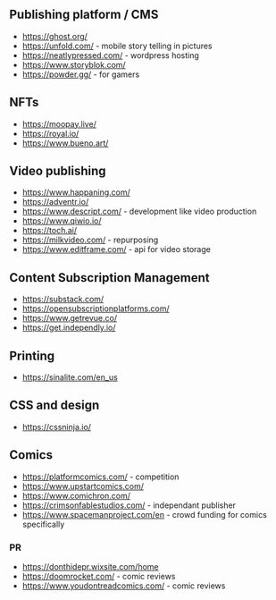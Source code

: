 
## Publishing platform / CMS
* https://ghost.org/
* https://unfold.com/ - mobile story telling in pictures
* https://neatlypressed.com/ - wordpress hosting
* https://www.storyblok.com/
* https://powder.gg/ - for gamers

## NFTs
* https://moopay.live/
* https://royal.io/
* https://www.bueno.art/

## Video publishing
* https://www.happaning.com/
* https://adventr.io/
* https://www.descript.com/ - development like video production
* https://www.qiwio.io/
* https://toch.ai/
* https://milkvideo.com/ - repurposing
* https://www.editframe.com/ - api for video storage

## Content Subscription Management
* https://substack.com/
* https://opensubscriptionplatforms.com/
* https://www.getrevue.co/
* https://get.independly.io/


## Printing
* https://sinalite.com/en_us


## CSS and design
* https://cssninja.io/

## Comics
* https://platformcomics.com/ - competition
* https://www.upstartcomics.com/
* https://www.comichron.com/
* https://crimsonfablestudios.com/ - independant publisher
* https://www.spacemanproject.com/en - crowd funding for comics specifically

### PR
* https://donthidepr.wixsite.com/home
* https://doomrocket.com/ - comic reviews
* https://www.youdontreadcomics.com/ - comic reviews